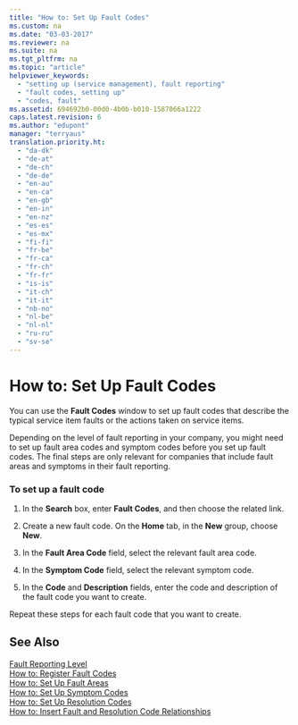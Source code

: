```yaml
---
title: "How to: Set Up Fault Codes"
ms.custom: na
ms.date: "03-03-2017"
ms.reviewer: na
ms.suite: na
ms.tgt_pltfrm: na
ms.topic: "article"
helpviewer_keywords: 
  - "setting up (service management), fault reporting"
  - "fault codes, setting up"
  - "codes, fault"
ms.assetid: 694692b0-00d0-4b0b-b010-1587066a1222
caps.latest.revision: 6
ms.author: "edupont"
manager: "terryaus"
translation.priority.ht: 
  - "da-dk"
  - "de-at"
  - "de-ch"
  - "de-de"
  - "en-au"
  - "en-ca"
  - "en-gb"
  - "en-in"
  - "en-nz"
  - "es-es"
  - "es-mx"
  - "fi-fi"
  - "fr-be"
  - "fr-ca"
  - "fr-ch"
  - "fr-fr"
  - "is-is"
  - "it-ch"
  - "it-it"
  - "nb-no"
  - "nl-be"
  - "nl-nl"
  - "ru-ru"
  - "sv-se"
---
```

# How to: Set Up Fault Codes
You can use the **Fault Codes** window to set up fault codes that describe the typical service item faults or the actions taken on service items.  
  
 Depending on the level of fault reporting in your company, you might need to set up fault area codes and symptom codes before you set up fault codes. The final steps are only relevant for companies that include fault areas and symptoms in their fault reporting.  
  
### To set up a fault code  
  
1.  In the **Search** box, enter **Fault Codes**, and then choose the related link.  
  
2.  Create a new fault code. On the **Home** tab, in the **New** group, choose **New**.  
  
3.  In the **Fault Area Code** field, select the relevant fault area code.  
  
4.  In the **Symptom Code** field, select the relevant symptom code.  
  
5.  In the **Code** and **Description** fields, enter the code and description of the fault code you want to create.  
  
 Repeat these steps for each fault code that you want to create.  
  
## See Also  
 [Fault Reporting Level](../Topic/\($%20T_5911_4%20Fault%20Reporting%20Level%20$\).md)   
 [How to: Register Fault Codes](../Service/how-to-register-fault-codes.md)   
 [How to: Set Up Fault Areas](../Service/how-to-set-up-fault-areas.md)   
 [How to: Set Up Symptom Codes](../Service/how-to-set-up-symptom-codes.md)   
 [How to: Set Up Resolution Codes](../Service/how-to-set-up-resolution-codes.md)   
 [How to: Insert Fault and Resolution Code Relationships](../Service/how-to-insert-fault-and-resolution-code-relationships.md)